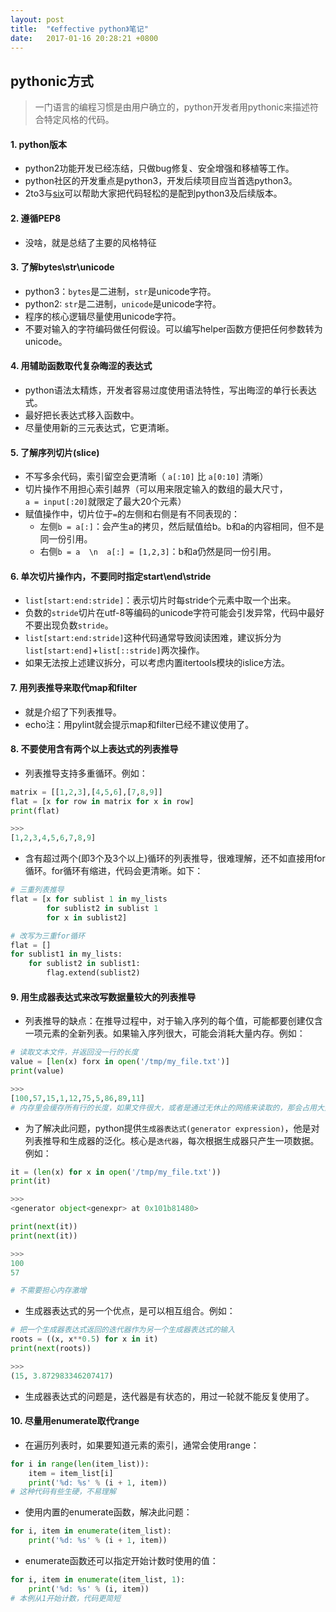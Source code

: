 ```yaml
---
layout: post
title:  "《effective python》笔记"
date:   2017-01-16 20:28:21 +0800
---
```


## pythonic方式

> 一门语言的编程习惯是由用户确立的，python开发者用pythonic来描述符合特定风格的代码。

#### 1. python版本

* python2功能开发已经冻结，只做bug修复、安全增强和移植等工作。
* python社区的开发重点是python3，开发后续项目应当首选python3。
* 2to3与[six](https://pythonhosted.org/six/)可以帮助大家把代码轻松的是配到python3及后续版本。

#### 2. 遵循PEP8

* 没啥，就是总结了主要的风格特征

#### 3. 了解bytes\str\unicode

* python3：`bytes`是二进制，`str`是unicode字符。
* python2: `str`是二进制，`unicode`是unicode字符。
* 程序的核心逻辑尽量使用unicode字符。
* 不要对输入的字符编码做任何假设。可以编写helper函数方便把任何参数转为unicode。

#### 4. 用辅助函数取代复杂晦涩的表达式

* python语法太精炼，开发者容易过度使用语法特性，写出晦涩的单行长表达式。
* 最好把长表达式移入函数中。
* 尽量使用新的三元表达式，它更清晰。

#### 5. 了解序列切片(slice)

* 不写多余代码，索引留空会更清晰（ `a[:10]` 比 `a[0:10]` 清晰）
* 切片操作不用担心索引越界（可以用来限定输入的数组的最大尺寸，`a = input[:20]`就限定了最大20个元素）
* 赋值操作中，切片位于`=`的左侧和右侧是有不同表现的：
  - 左侧`b = a[:]`：会产生a的拷贝，然后赋值给b。b和a的内容相同，但不是同一份引用。
  - 右侧`b = a  \n  a[:] = [1,2,3]`：b和a仍然是同一份引用。

#### 6. 单次切片操作内，不要同时指定start\end\stride

* `list[start:end:stride]`：表示切片时每stride个元素中取一个出来。
* 负数的`stride`切片在utf-8等编码的unicode字符可能会引发异常，代码中最好不要出现负数`stride`。
* `list[start:end:stride]`这种代码通常导致阅读困难，建议拆分为`list[start:end]`+`list[::stride]`两次操作。
* 如果无法按上述建议拆分，可以考虑内置itertools模块的islice方法。

#### 7. 用列表推导来取代map和filter

* 就是介绍了下列表推导。
* echo注：用pylint就会提示map和filter已经不建议使用了。

#### 8. 不要使用含有两个以上表达式的列表推导

* 列表推导支持多重循环。例如：

```python
matrix = [[1,2,3],[4,5,6],[7,8,9]]
flat = [x for row in matrix for x in row]
print(flat)

>>>
[1,2,3,4,5,6,7,8,9]
```

* 含有超过两个(即3个及3个以上)循环的列表推导，很难理解，还不如直接用for循环。for循环有缩进，代码会更清晰。如下：

```python
# 三重列表推导
flat = [x for sublist 1 in my_lists
        for sublist2 in sublist 1
        for x in sublist2]

# 改写为三重for循环
flat = []
for sublist1 in my_lists:
    for sublist2 in sublist1:
        flag.extend(sublist2)
```

#### 9. 用生成器表达式来改写数据量较大的列表推导

* 列表推导的缺点：在推导过程中，对于输入序列的每个值，可能都要创建仅含一项元素的全新列表。如果输入序列很大，可能会消耗大量内存。例如：

```python
# 读取文本文件，并返回没一行的长度
value = [len(x) forx in open('/tmp/my_file.txt')]
print(value)

>>>
[100,57,15,1,12,75,5,86,89,11]
# 内存里会缓存所有行的长度，如果文件很大，或者是通过无休止的网络来读取的，那会占用大量内存。
```

* 为了解决此问题，python提供`生成器表达式(generator expression)`，他是对列表推导和生成器的泛化。核心是`迭代器`，每次根据生成器只产生一项数据。例如：

```python
it = (len(x) for x in open('/tmp/my_file.txt'))
print(it)

>>>
<generator object<genexpr> at 0x101b81480>

print(next(it))
print(next(it))

>>>
100
57

# 不需要担心内存激增
```

* 生成器表达式的另一个优点，是可以相互组合。例如：

```python
# 把一个生成器表达式返回的迭代器作为另一个生成器表达式的输入
roots = ((x, x**0.5) for x in it)
print(next(roots))

>>>
(15, 3.872983346207417)
```

* 生成器表达式的问题是，迭代器是有状态的，用过一轮就不能反复使用了。

#### 10. 尽量用enumerate取代range

* 在遍历列表时，如果要知道元素的索引，通常会使用range：

```python
for i in range(len(item_list)):
    item = item_list[i]
    print('%d: %s' % (i + 1, item))
# 这种代码有些生硬，不易理解
```

* 使用内置的enumerate函数，解决此问题：

```python
for i, item in enumerate(item_list):
    print('%d: %s' % (i + 1, item))
```

* enumerate函数还可以指定开始计数时使用的值：

```python
for i, item in enumerate(item_list, 1):
    print('%d: %s' % (i, item))
# 本例从1开始计数，代码更简短
```